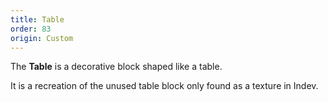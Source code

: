 ```yaml
---
title: Table
order: 83
origin: Custom
---
```


The **Table** is a decorative block shaped like a table.

It is a recreation of the unused table block only found as a texture in Indev.
